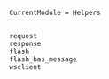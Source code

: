 ```@meta
CurrentModule = Helpers
```

```@contents
```

```@docs
request
response
flash
flash_has_message
wsclient
```

